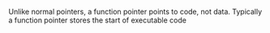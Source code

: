 Unlike normal pointers, a function pointer points to code, not data. Typically a function pointer stores the start of executable code
